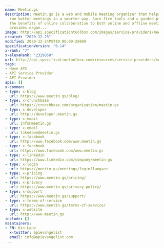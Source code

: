 ```yaml
---
name: Meetin.gs
description: Meetin.gs is a web and mobile meeting organizer that helps professionals
  run better meetings in a smarter way. Sure-fire tools and a guided process bring
  the benefits of online collaboration to both online and offline meetings. Meetin.gs
  provides organ...
image: http://api.specificationtoolbox.com/images/service-providers/meetin-gs.jpg
created: "2020-12-23"
modified: 2020-12-24PST10:05:00-28800
specificationVersion: "0.14"
x-rank: "7"
x-alexaRank: "2329868"
url: http://api.specificationtoolbox.com/resources/service-providers/meetin-gs/
tags:
- Have API
- API Service Provider
- API Provider
apis: []
x-common:
- type: x-blog
  url: https://www.meetin.gs/blog/
- type: x-crunchbase
  url: https://crunchbase.com/organization/meetin-gs
- type: x-developer
  url: http://developer.meetin.gs
- type: x-email
  url: info@meetin.gs
- type: x-email
  url: takedown@meetin.gs
- type: x-facebook
  url: http://www.facebook.com/www.meetin.gs
- type: x-facebook
  url: https://www.facebook.com/www.meetin.gs
- type: x-linkedin
  url: https://www.linkedin.com/company/meetin-gs
- type: x-login
  url: https://meetin.gs/meetings/login?lang=en
- type: x-pricing
  url: https://www.meetin.gs/pricing/
- type: x-privacy
  url: https://www.meetin.gs/privacy-policy/
- type: x-support
  url: https://www.meetin.gs/support/
- type: x-terms-of-service
  url: https://www.meetin.gs/terms-of-service/
- type: x-website
  url: http://www.meetin.gs
include: []
maintainers:
- FN: Kin Lane
  x-twitter: apievangelist
  email: info@apievangelist.com
...
```


